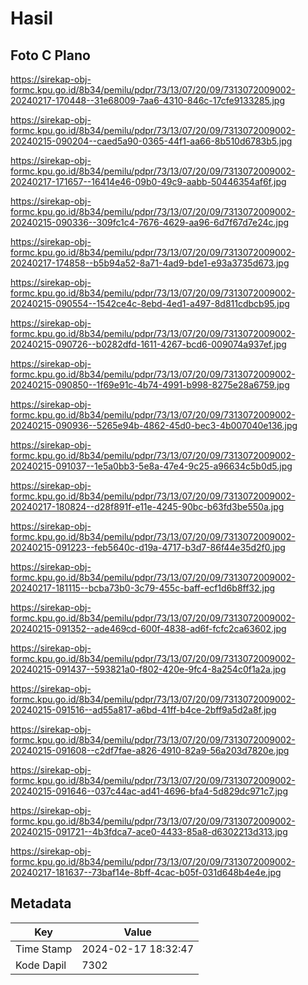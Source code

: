 # Hasil

## Foto C Plano

https://sirekap-obj-formc.kpu.go.id/8b34/pemilu/pdpr/73/13/07/20/09/7313072009002-20240217-170448--31e68009-7aa6-4310-846c-17cfe9133285.jpg

https://sirekap-obj-formc.kpu.go.id/8b34/pemilu/pdpr/73/13/07/20/09/7313072009002-20240215-090204--caed5a90-0365-44f1-aa66-8b510d6783b5.jpg

https://sirekap-obj-formc.kpu.go.id/8b34/pemilu/pdpr/73/13/07/20/09/7313072009002-20240217-171657--16414e46-09b0-49c9-aabb-50446354af6f.jpg

https://sirekap-obj-formc.kpu.go.id/8b34/pemilu/pdpr/73/13/07/20/09/7313072009002-20240215-090336--309fc1c4-7676-4629-aa96-6d7f67d7e24c.jpg

https://sirekap-obj-formc.kpu.go.id/8b34/pemilu/pdpr/73/13/07/20/09/7313072009002-20240217-174858--b5b94a52-8a71-4ad9-bde1-e93a3735d673.jpg

https://sirekap-obj-formc.kpu.go.id/8b34/pemilu/pdpr/73/13/07/20/09/7313072009002-20240215-090554--1542ce4c-8ebd-4ed1-a497-8d811cdbcb95.jpg

https://sirekap-obj-formc.kpu.go.id/8b34/pemilu/pdpr/73/13/07/20/09/7313072009002-20240215-090726--b0282dfd-1611-4267-bcd6-009074a937ef.jpg

https://sirekap-obj-formc.kpu.go.id/8b34/pemilu/pdpr/73/13/07/20/09/7313072009002-20240215-090850--1f69e91c-4b74-4991-b998-8275e28a6759.jpg

https://sirekap-obj-formc.kpu.go.id/8b34/pemilu/pdpr/73/13/07/20/09/7313072009002-20240215-090936--5265e94b-4862-45d0-bec3-4b007040e136.jpg

https://sirekap-obj-formc.kpu.go.id/8b34/pemilu/pdpr/73/13/07/20/09/7313072009002-20240215-091037--1e5a0bb3-5e8a-47e4-9c25-a96634c5b0d5.jpg

https://sirekap-obj-formc.kpu.go.id/8b34/pemilu/pdpr/73/13/07/20/09/7313072009002-20240217-180824--d28f891f-e11e-4245-90bc-b63fd3be550a.jpg

https://sirekap-obj-formc.kpu.go.id/8b34/pemilu/pdpr/73/13/07/20/09/7313072009002-20240215-091223--feb5640c-d19a-4717-b3d7-86f44e35d2f0.jpg

https://sirekap-obj-formc.kpu.go.id/8b34/pemilu/pdpr/73/13/07/20/09/7313072009002-20240217-181115--bcba73b0-3c79-455c-baff-ecf1d6b8ff32.jpg

https://sirekap-obj-formc.kpu.go.id/8b34/pemilu/pdpr/73/13/07/20/09/7313072009002-20240215-091352--ade469cd-600f-4838-ad6f-fcfc2ca63602.jpg

https://sirekap-obj-formc.kpu.go.id/8b34/pemilu/pdpr/73/13/07/20/09/7313072009002-20240215-091437--593821a0-f802-420e-9fc4-8a254c0f1a2a.jpg

https://sirekap-obj-formc.kpu.go.id/8b34/pemilu/pdpr/73/13/07/20/09/7313072009002-20240215-091516--ad55a817-a6bd-41ff-b4ce-2bff9a5d2a8f.jpg

https://sirekap-obj-formc.kpu.go.id/8b34/pemilu/pdpr/73/13/07/20/09/7313072009002-20240215-091608--c2df7fae-a826-4910-82a9-56a203d7820e.jpg

https://sirekap-obj-formc.kpu.go.id/8b34/pemilu/pdpr/73/13/07/20/09/7313072009002-20240215-091646--037c44ac-ad41-4696-bfa4-5d829dc971c7.jpg

https://sirekap-obj-formc.kpu.go.id/8b34/pemilu/pdpr/73/13/07/20/09/7313072009002-20240215-091721--4b3fdca7-ace0-4433-85a8-d6302213d313.jpg

https://sirekap-obj-formc.kpu.go.id/8b34/pemilu/pdpr/73/13/07/20/09/7313072009002-20240217-181637--73baf14e-8bff-4cac-b05f-031d648b4e4e.jpg


## Metadata

| Key        | Value               |
| ---------- | ------------------- |
| Time Stamp | 2024-02-17 18:32:47 |
| Kode Dapil | 7302                |



